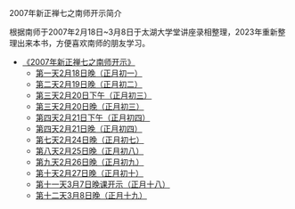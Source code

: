 2007年新正禅七之南师开示简介

根据南师于2007年2月18日~3月8日于太湖大学堂讲座录相整理，2023年重新整理出来本书，方便喜欢南师的朋友学习。

- [《2007年新正禅七之南师开示》](打坐禅定/《2007年新正禅七之南师开示》/《2007年新正禅七之南师开示》.md)
  - [第一天2月18日晚（正月初一）](打坐禅定/《2007年新正禅七之南师开示》/第一天2月18日晚（正月初一）.md)
  - [第二天2月19日晚（正月初二）](打坐禅定/《2007年新正禅七之南师开示》/第二天2月19日晚（正月初二）.md)
  - [第三天2月20日下午（正月初三）](打坐禅定/《2007年新正禅七之南师开示》/第三天2月20日下午（正月初三）.md)
  - [第三天2月20日晚（正月初三）](打坐禅定/《2007年新正禅七之南师开示》/第三天2月20日晚（正月初三）.md)
  - [第四天2月21日下午（正月初四）](打坐禅定/《2007年新正禅七之南师开示》/第四天2月21日下午（正月初四）.md)
  - [第四天2月21日晚（正月初四）](打坐禅定/《2007年新正禅七之南师开示》/第四天2月21日晚（正月初四）.md)
  - [第七天2月24日晚（正月初七）](打坐禅定/《2007年新正禅七之南师开示》/第七天2月24日晚（正月初七）.md)
  - [第八天2月25日晚（正月初八）](打坐禅定/《2007年新正禅七之南师开示》/第八天2月25日晚（正月初八）.md)
  - [第九天2月26日晚（正月初九）](打坐禅定/《2007年新正禅七之南师开示》/第九天2月26日晚（正月初九）.md)
  - [第十天2月27日晚（正月初十）](打坐禅定/《2007年新正禅七之南师开示》/第十天2月27日晚（正月初十）.md)
  - [第十一天3月7日晚课开示（正月十八）](打坐禅定/《2007年新正禅七之南师开示》/第十一天3月7日晚课开示（正月十八）.md)
  - [第十二天3月8日晚（正月十九）](打坐禅定/《2007年新正禅七之南师开示》/第十二天3月8日晚（正月十九）.md)